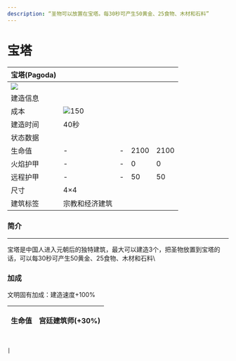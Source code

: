 ```yaml
---
description: “圣物可以放置在宝塔。每30秒可产生50黄金、25食物、木材和石料”
---
```

# 宝塔

| 宝塔(Pagoda)                                                                                               |                                                                                                    |   |      |      |
| -------------------------------------------------------------------------------------------------------- | -------------------------------------------------------------------------------------------------- | - | ---- | ---- |
| ![](https://seicing-1257171891.cos.ap-nanjing.myqcloud.com/3fatcatpool/aoe4/tech/%E5%AE%9D%E5%A1%94.png) |                                                                                                    |   |      |      |
| 建造信息                                                                                                     |                                                                                                    |   |      |      |
| 成本                                                                                                       | ![](https://seicing-1257171891.cos.ap-nanjing.myqcloud.com/3fatcatpool/aoe4/tech/%E6%9C%A8.png)150 |   |      |      |
| 建造时间                                                                                                     | 40秒                                                                                                |   |      |      |
| 状态数据                                                                                                     |                                                                                                    |   |      |      |
| 生命值                                                                                                      | -                                                                                                  | - | 2100 | 2100 |
| 火焰护甲                                                                                                     | -                                                                                                  | - | 0    | 0    |
| 远程护甲                                                                                                     | -                                                                                                  | - | 50   | 50   |
| 尺寸                                                                                                       | 4×4                                                                                                |   |      |      |
| 建筑标签                                                                                                     | 宗教和经济建筑                                                                                            |   |      |      |


### 简介

***

宝塔是中国人进入元朝后的独特建筑，最大可以建造3个，把圣物放置到宝塔的话，可以每30秒可产生50黄金、25食物、木材和石料\


### 加成

文明固有加成：建造速度+100%

| 生命值 | <p><img src="https://seicing-1257171891.cos.ap-nanjing.myqcloud.com/3fatcatpool/aoe4/tech/%E5%AE%AB%E5%BB%B7%E5%BB%BA%E7%AD%91%E5%B8%88.png" alt="">宫廷建筑师(+30%)<br></p> |
| --- | ----------------------------------------------------------------------------------------------------------------------------------------------------------------------- |

                                                                                                                                                                                                                              |
